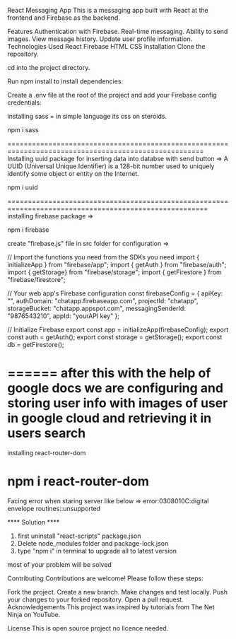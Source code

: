 React Messaging App
This is a messaging app built with React at the frontend and Firebase as the backend.

Features
Authentication with Firebase.
Real-time messaging.
Ability to send images.
View message history.
Update user profile information.
Technologies Used
React
Firebase
HTML
CSS
Installation
Clone the repository.

cd into the project directory.

Run npm install to install dependencies.

Create a .env file at the root of the project and add your Firebase config credentials:


installing sass =  in simple language its css on steroids.

npm i sass

======================================================================================================
Installing uuid package for inserting data into databse with send button => A UUID (Universal Unique Identifier) is a 128-bit number used to uniquely identify some object or entity on the Internet.

npm i uuid

=======================================================================================================
installing firebase package =>

npm i firebase

create "firebase.js" file in src folder for configuration =>

// Import the functions you need from the SDKs you need
import { initializeApp } from "firebase/app";
import { getAuth } from "firebase/auth";
import { getStorage} from "firebase/storage";
import { getFirestore } from "firebase/firestore";

// Your web app's Firebase configuration
const firebaseConfig = {
  apiKey: "",
  authDomain: "chatapp.firebaseapp.com",
  projectId: "chatapp",
  storageBucket: "chatapp.appspot.com",
  messagingSenderId: "9876543210",
  appId: "yourAPI key"
};

// Initialize Firebase
export const app = initializeApp(firebaseConfig);
export const auth = getAuth();
export const storage = getStorage();
export const db = getFirestore();


======
after this with the help of google docs we are configuring and storing user info with images of user in google cloud and retrieving it in users search
======================================================================================================

installing react-router-dom

npm i react-router-dom
======================================================================================================

Facing error when staring server like below =>
error:0308010C:digital envelope routines::unsupported

**** Solution ****
1) first uninstall "react-scripts" package.json 
2) Delete node_modules folder and package-lock.json
3) type "npm i" in terminal to upgrade all to latest version

most of your problem will be solved 

Contributing
Contributions are welcome! Please follow these steps:

Fork the project.
Create a new branch.
Make changes and test locally.
Push your changes to your forked repository.
Open a pull request.
Acknowledgements
This project was inspired by tutorials from The Net Ninja on YouTube.

License
This is open source project no licence needed.